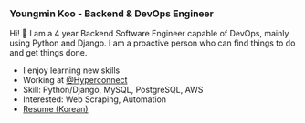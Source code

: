 ### Youngmin Koo - Backend & DevOps Engineer

Hi! 👋 I am a 4 year Backend Software Engineer capable of DevOps, mainly using Python and Django. I am a proactive person who can find things to do and get things done.

- I enjoy learning new skills
- Working at [@Hyperconnect](https://github.com/hyperconnect)
- Skill: Python/Django, MySQL, PostgreSQL, AWS
- Interested: Web Scraping, Automation
- [Resume (Korean)](https://youngminz.netlify.app/pages/resume)

<!--
**youngminz/youngminz** is a ✨ _special_ ✨ repository because its `README.md` (this file) appears on your GitHub profile.

Here are some ideas to get you started:

- 🔭 I’m currently working on ...
- 🌱 I’m currently learning ...
- 👯 I’m looking to collaborate on ...
- 🤔 I’m looking for help with ...
- 💬 Ask me about ...
- 📫 How to reach me: ...
- 😄 Pronouns: ...
- ⚡ Fun fact: ...
-->
